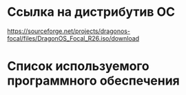 # Ссылка на дистрибутив ОС
https://sourceforge.net/projects/dragonos-focal/files/DragonOS_Focal_R26.iso/download

# Список используемого программного обеспечения
